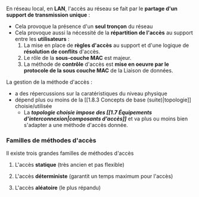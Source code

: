En réseau local, en **LAN**, l'accès au réseau se fait par le **partage d'un support de transmission unique** :

- Cela provoque la présence d'un **seul tronçon** du réseau
- Cela provoque aussi la nécessité de la **répartition de l'accès** au support entre les **utilisateurs** :
	1. La mise en place de **règles d'accès** au support et d'une logique de **résolution de conflits** d'accès.
	2. Le rôle de la **sous-couche MAC** est majeur.
	3. La méthode de **contrôle** d'accès est **mise en oeuvre par le protocole de la sous couche MAC** de la Liaison de données.

La gestion de la méthode d'accès :
- a des répercussions sur la caratéristiques du niveau physique
- dépend plus ou moins de la [[1.8.3 Concepts de base (suite)|topologie]] choisie/utilisée
	- La ***topologie choisie impose des [[1.7 Équipements d'interconnexion|composants d'accès]]*** et va plus ou moins bien s'adapter a une méthode d'accès donnée.


### Familles de méthodes d'accès

Il existe trois grandes familles de méthodes d'accès 

1. L'accès **statique** (très ancien et pas flexible)
   
2. L'accès **déterministe** (garantit un temps maximum pour l'accès)
   
3. L'accès **aléatoire** (le plus répandu)